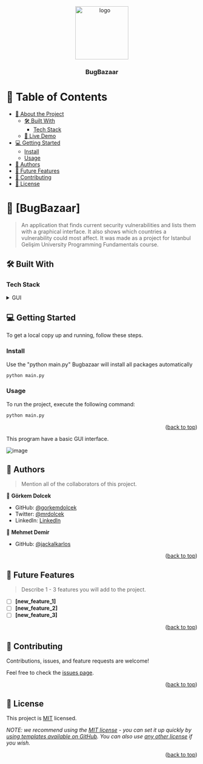 <div align="center">
  <!-- You are encouraged to replace this logo with your own! Otherwise you can also remove it. -->
  <img src="ladybug.ico" alt="logo" width="140"  height="auto" />
  <br/>

  <h3><b>BugBazaar</b></h3>

</div>

# 📗 Table of Contents

- [📖 About the Project](#about-project)
  - [🛠 Built With](#built-with)
    - [Tech Stack](#tech-stack)
  - [🚀 Live Demo](#live-demo)
- [💻 Getting Started](#getting-started)
  - [Install](#install)
  - [Usage](#usage)
- [👥 Authors](#authors)
- [🔭 Future Features](#future-features)
- [🤝 Contributing](#contributing)
- [📝 License](#license)

<!-- PROJECT DESCRIPTION -->

# 📖 [BugBazaar] <a name="about-project"></a>

> An application that finds current security vulnerabilities and lists them with a graphical interface. It also shows which countries a vulnerability could most affect. It was made as a project for Istanbul Gelişim University Programming Fundamentals course.


## 🛠 Built With <a name="built-with"></a>

### Tech Stack <a name="tech-stack"></a>

<details>
<summary>GUI</summary>
  <ul>
    <li><a href="https://pypi.org/project/PyQt5/#:~:text=PyQt5%20is%20a%20comprehensive%20set,including%20iOS%20and%20Android.">PyQt5</a></li>
  </ul>
</details>

<!-- GETTING STARTED -->

## 💻 Getting Started <a name="getting-started"></a>

To get a local copy up and running, follow these steps.

### Install

Use the "python main.py" Bugbazaar will install all packages automatically

```bash
python main.py
```

### Usage

To run the project, execute the following command:

```bash
python main.py
```

<p align="right">(<a href="#readme-top">back to top</a>)</p>

This program have a basic GUI interface.

![image](https://user-images.githubusercontent.com/88983987/210010143-a4dbf984-e954-4691-b57e-4a80e9bd7ddb.png)


<!-- AUTHORS -->

## 👥 Authors <a name="authors"></a>

> Mention all of the collaborators of this project.

👤 **Görkem Dolcek**

- GitHub: [@gorkemdolcek](https://github.com/gorkemdolcek)
- Twitter: [@mrdolcek](https://twitter.com/mrdolcek)
- LinkedIn: [LinkedIn](https://linkedin.com/in/gorkemdolcek)

👤 **Mehmet Demir**

- GitHub: [@jackalkarlos]((https://github.com/jackalkarlos<br>))

<p align="right">(<a href="#readme-top">back to top</a>)</p>

<!-- FUTURE FEATURES -->

## 🔭 Future Features <a name="future-features"></a>

> Describe 1 - 3 features you will add to the project.

- [ ] **[new_feature_1]**
- [ ] **[new_feature_2]**
- [ ] **[new_feature_3]**

<p align="right">(<a href="#readme-top">back to top</a>)</p>

<!-- CONTRIBUTING -->

## 🤝 Contributing <a name="contributing"></a>

Contributions, issues, and feature requests are welcome!

Feel free to check the [issues page](../../issues/).

<p align="right">(<a href="#readme-top">back to top</a>)</p>


<!-- LICENSE -->

## 📝 License <a name="license"></a>

This project is [MIT](./LICENSE) licensed.

_NOTE: we recommend using the [MIT license](https://choosealicense.com/licenses/mit/) - you can set it up quickly by [using templates available on GitHub](https://docs.github.com/en/communities/setting-up-your-project-for-healthy-contributions/adding-a-license-to-a-repository). You can also use [any other license](https://choosealicense.com/licenses/) if you wish._

<p align="right">(<a href="#readme-top">back to top</a>)</p>


















